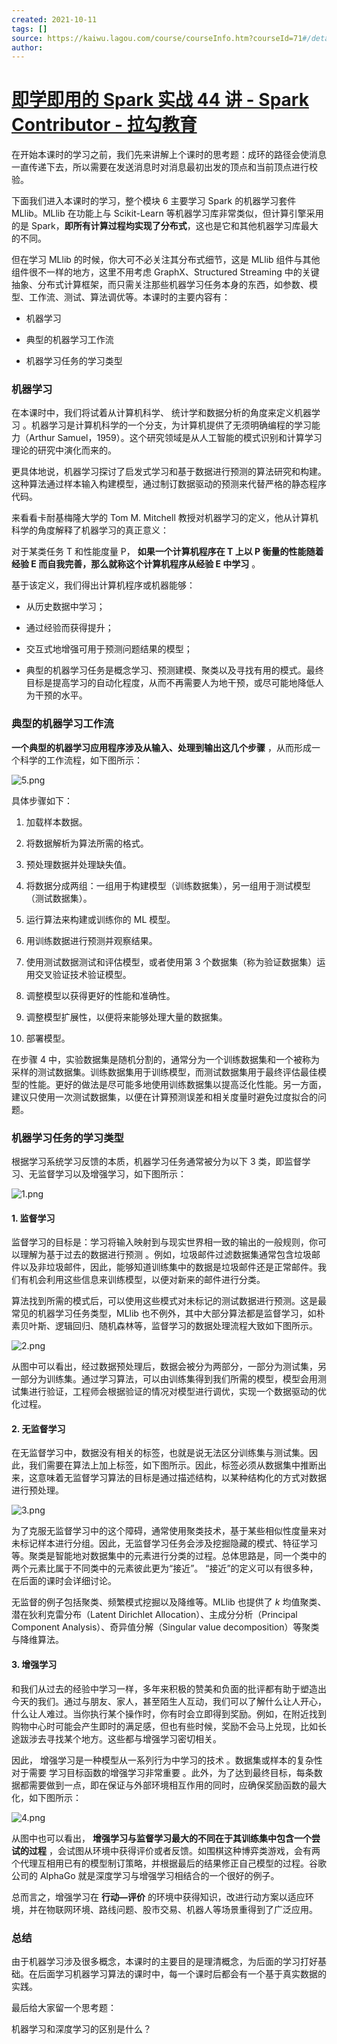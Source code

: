 ```yaml
---
created: 2021-10-11
tags: []
source: https://kaiwu.lagou.com/course/courseInfo.htm?courseId=71#/detail/pc?id=1971
author: 
---
```


# [即学即用的 Spark 实战 44 讲 - Spark Contributor - 拉勾教育](https://kaiwu.lagou.com/course/courseInfo.htm?courseId=71#/detail/pc?id=1971)


在开始本课时的学习之前，我们先来讲解上个课时的思考题：成环的路径会使消息一直传递下去，所以需要在发送消息时对消息最初出发的顶点和当前顶点进行校验。

下面我们进入本课时的学习，整个模块 6 主要学习 Spark 的机器学习套件 MLlib。MLlib 在功能上与 Scikit-Learn 等机器学习库非常类似，但计算引擎采用的是 Spark，**即所有计算过程均实现了分布式**，这也是它和其他机器学习库最大的不同。

但在学习 MLlib 的时候，你大可不必关注其分布式细节，这是 MLlib 组件与其他组件很不一样的地方，这里不用考虑 GraphX、Structured Streaming 中的关键抽象、分布式计算框架，而只需关注那些机器学习任务本身的东西，如参数、模型、工作流、测试、算法调优等。本课时的主要内容有：

-   机器学习
    
-   典型的机器学习工作流
    
-   机器学习任务的学习类型
    

### 机器学习

在本课时中，我们将试着从计算机科学、 统计学和数据分析的角度来定义机器学习 。机器学习是计算机科学的一个分支，为计算机提供了无须明确编程的学习能力（Arthur Samuel，1959）。这个研究领域是从人工智能的模式识别和计算学习理论的研究中演化而来的。

更具体地说，机器学习探讨了启发式学习和基于数据进行预测的算法研究和构建。这种算法通过样本输入构建模型，通过制订数据驱动的预测来代替严格的静态程序代码。

来看看卡耐基梅隆大学的 Tom M. Mitchell 教授对机器学习的定义，他从计算机科学的角度解释了机器学习的真正意义：

对于某类任务 T 和性能度量 P， **如果一个计算机程序在 T 上以 P 衡量的性能随着经验 E 而自我完善，那么就称这个计算机程序从经验 E 中学习** 。

基于该定义，我们得出计算机程序或机器能够：

-   从历史数据中学习；
    
-   通过经验而获得提升；
    
-   交互式地增强可用于预测问题结果的模型；
    
-   典型的机器学习任务是概念学习、预测建模、聚类以及寻找有用的模式。最终目标是提高学习的自动化程度，从而不再需要人为地干预，或尽可能地降低人为干预的水平。
    

### 典型的机器学习工作流

**一个典型的机器学习应用程序涉及从输入、处理到输出这几个步骤** ，从而形成一个科学的工作流程，如下图所示：

![5.png](https://s0.lgstatic.com/i/image/M00/39/86/Ciqc1F8f3hyAGNzsAAFyUK2GB9c136.png)

具体步骤如下：

1.  加载样本数据。
    
2.  将数据解析为算法所需的格式。
    
3.  预处理数据并处理缺失值。
    
4.  将数据分成两组：一组用于构建模型（训练数据集），另一组用于测试模型（测试数据集）。
    
5.  运行算法来构建或训练你的 ML 模型。
    
6.  用训练数据进行预测并观察结果。
    
7.  使用测试数据测试和评估模型，或者使用第 3 个数据集（称为验证数据集）运用交叉验证技术验证模型。
    
8.  调整模型以获得更好的性能和准确性。
    
9.  调整模型扩展性，以便将来能够处理大量的数据集。
    
10.  部署模型。
    

在步骤 4 中，实验数据集是随机分割的，通常分为一个训练数据集和一个被称为采样的测试数据集。训练数据集用于训练模型，而测试数据集用于最终评估最佳模型的性能。更好的做法是尽可能多地使用训练数据集以提高泛化性能。另一方面，建议只使用一次测试数据集，以便在计算预测误差和相关度量时避免过度拟合的问题。

### 机器学习任务的学习类型

根据学习系统学习反馈的本质，机器学习任务通常被分为以下 3 类，即监督学习、无监督学习以及增强学习，如下图所示：

![1.png](https://s0.lgstatic.com/i/image/M00/39/86/Ciqc1F8f3i6Aec4xAAEgqHp1dio379.png)

#### 1\. 监督学习

监督学习的目标是：学习将输入映射到与现实世界相一致的输出的一般规则，你可以理解为基于过去的数据进行预测 。例如，垃圾邮件过滤数据集通常包含垃圾邮件以及非垃圾邮件，因此，能够知道训练集中的数据是垃圾邮件还是正常邮件。我们有机会利用这些信息来训练模型，以便对新来的邮件进行分类。

算法找到所需的模式后，可以使用这些模式对未标记的测试数据进行预测。这是最常见的机器学习任务类型，MLlib 也不例外，其中大部分算法都是监督学习，如朴素贝叶斯、逻辑回归、随机森林等，监督学习的数据处理流程大致如下图所示。

![2.png](https://s0.lgstatic.com/i/image/M00/39/91/CgqCHl8f3kGAer8MAAEdGQuqmfA650.png)

从图中可以看出，经过数据预处理后，数据会被分为两部分，一部分为测试集，另一部分为训练集。通过学习算法，可以由训练集得到我们所需的模型，模型会用测试集进行验证，工程师会根据验证的情况对模型进行调优，实现一个数据驱动的优化过程。

#### 2\. 无监督学习

在无监督学习中，数据没有相关的标签，也就是说无法区分训练集与测试集。因此，我们需要在算法上加上标签，如下图所示。因此，标签必须从数据集中推断出来，这意味着无监督学习算法的目标是通过描述结构，以某种结构化的方式对数据进行预处理。

![3.png](https://s0.lgstatic.com/i/image/M00/39/86/Ciqc1F8f3mKAGgNvAADCMxdG_20446.png)

为了克服无监督学习中的这个障碍，通常使用聚类技术，基于某些相似性度量来对未标记样本进行分组。因此，无监督学习任务会涉及挖掘隐藏的模式、特征学习等。聚类是智能地对数据集中的元素进行分类的过程。总体思路是，同一个类中的两个元素比属于不同类中的元素彼此更为“接近”。 “接近”的定义可以有很多种，在后面的课时会详细讨论。

无监督的例子包括聚类、频繁模式挖掘以及降维等。MLlib 也提供了 _k_ 均值聚类、潜在狄利克雷分布（Latent Dirichlet Allocation）、主成分分析（Principal Component Analysis）、奇异值分解（Singular value decomposition）等聚类与降维算法。

#### 3\. 增强学习

和我们从过去的经验中学习一样，多年来积极的赞美和负面的批评都有助于塑造出今天的我们。通过与朋友、家人，甚至陌生人互动，我们可以了解什么让人开心，什么让人难过。当你执行某个操作时，你有时会立即得到奖励。例如，在附近找到购物中心时可能会产生即时的满足感，但也有些时候，奖励不会马上兑现，比如长途跋涉去寻找某个地方。这些都与增强学习密切相关。

因此， 增强学习是一种模型从一系列行为中学习的技术 。数据集或样本的复杂性对于需要 学习目标函数的增强学习非常重要 。此外，为了达到最终目标，每条数据都需要做到一点，即在保证与外部环境相互作用的同时，应确保奖励函数的最大化，如下图所示：

![4.png](https://s0.lgstatic.com/i/image/M00/39/86/Ciqc1F8f3nKAJYBCAAErmWvG_r4694.png)

从图中也可以看出， **增强学习与监督学习最大的不同在于其训练集中包含一个尝试的过程** ，会试图从环境中获得评价或者反馈。如围棋这种博弈类游戏，会有两个代理互相用已有的模型制订策略，并根据最后的结果修正自己模型的过程。谷歌公司的 AlphaGo 就是深度学习与增强学习相结合的一个很好的例子。

总而言之，增强学习在 **行动—评价** 的环境中获得知识，改进行动方案以适应环境，并在物联网环境、路线问题、股市交易、机器人等场景重得到了广泛应用。

### 总结

由于机器学习涉及很多概念，本课时的主要目的是理清概念，为后面的学习打好基础。在后面学习机器学习算法的课时中，每一个课时后都会有一个基于真实数据的实践。

最后给大家留一个思考题：

机器学习和深度学习的区别是什么？
